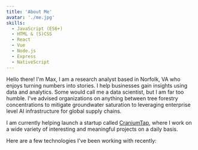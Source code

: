 ```yaml
---
title: 'About Me'
avatar: './me.jpg'
skills:
  - JavaScript (ES6+)
  - HTML & (S)CSS
  - React
  - Vue
  - Node.js
  - Express
  - NativeScript
---
```


Hello there! I'm Max, I am a research analyst based in Norfolk, VA who enjoys turning numbers into stories. I help businesses gain insights using data and analytics. Some would call me a data scientist, but I am far too humble. I've advised organizations on anything between tree forestry concentrations to mitigate groundwater saturation to leveraging enterprise level AI infrastructure for global supply chains. 

I am currently helping launch a startup called [CraniumTap](https://www.craniumtap.com/), where I work on a wide variety of interesting and meaningful projects on a daily basis.

Here are a few technologies I've been working with recently:
